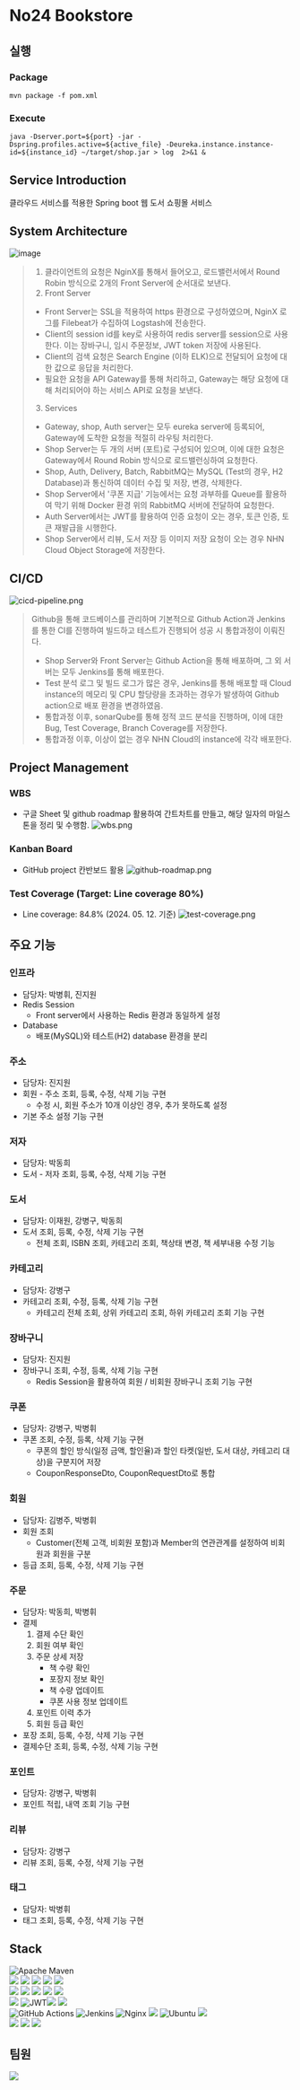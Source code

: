 # No24 Bookstore

## 실행

### Package
`mvn package -f pom.xml`

### Execute
`java -Dserver.port=${port} -jar -Dspring.profiles.active=${active_file} -Deureka.instance.instance-id=${instance_id} ~/target/shop.jar > log  2>&1 &`

## Service Introduction
클라우드 서비스를 적용한 Spring boot 웹 도서 쇼핑몰 서비스

## System Architecture
![image](https://github.com/nhnacademy-be5-no24/no24-shop/assets/95386182/d54c96c4-cbcd-46f6-b0e9-653d2805d32a)

> 1. 클라이언트의 요청은 NginX를 통해서 들어오고, 로드밸런서에서 Round Robin 방식으로 2개의 Front Server에 순서대로 보낸다.
> 2. Front Server
>   -	Front Server는 SSL을 적용하여 https 환경으로 구성하였으며, NginX 로그를 Filebeat가 수집하여 Logstash에 전송한다.
>   -	Client의 session id를 key로 사용하여 redis server를 session으로 사용한다. 이는 장바구니, 임시 주문정보, JWT token 저장에 사용된다.
>   -	Client의 검색 요청은 Search Engine (이하 ELK)으로 전달되어 요청에 대한 값으로 응답을 처리한다.
>   -	필요한 요청을 API Gateway를 통해 처리하고, Gateway는 해당 요청에 대해 처리되어야 하는 서비스 API로 요청을 보낸다.
> 3. Services
>   -	Gateway, shop, Auth server는 모두 eureka server에 등록되어, Gateway에 도착한 요청을 적절히 라우팅 처리한다.
>   -	Shop Server는 두 개의 서버 (포트)로 구성되어 있으며, 이에 대한 요청은 Gateway에서 Round Robin 방식으로 로드밸런싱하여 요청한다.
>   -	Shop, Auth, Delivery, Batch, RabbitMQ는 MySQL (Test의 경우, H2 Database)과 통신하여 데이터 수집 및 저장, 변경, 삭제한다.
>   -	Shop Server에서 '쿠폰 지급' 기능에서는 요청 과부하를 Queue를 활용하여 막기 위해 Docker 환경 위의 RabbitMQ 서버에 전달하여 요청한다.
>   -	Auth Server에서는 JWT를 활용하여 인증 요청이 오는 경우, 토큰 인증, 토큰 재발급을 시행한다.
>   -	Shop Server에서 리뷰, 도서 저장 등 이미지 저장 요청이 오는 경우 NHN Cloud Object Storage에 저장한다.


## CI/CD
![cicd-pipeline.png](./img/cicd-pipeline.png)

> Github을 통해 코드베이스를 관리하며 기본적으로 Github Action과 Jenkins를 통한 CI를 진행하여 빌드하고 테스트가 진행되어 성공 시 통합과정이 이뤄진다. 
> - Shop Server와 Front Server는 Github Action을 통해 배포하며, 그 외 서버는 모두 Jenkins를 통해 배포한다.
> - Test 분석 로그 및 빌드 로그가 많은 경우, Jenkins를 통해 배포할 때 Cloud instance의 메모리 및 CPU 할당량을 초과하는 경우가 발생하여 Github action으로 배포 환경을 변경하였음.
> - 통합과정 이후, sonarQube를 통해 정적 코드 분석을 진행하며, 이에 대한 Bug, Test Coverage, Branch Coverage를 저장한다.
> - 통합과정 이후, 이상이 없는 경우 NHN Cloud의 instance에 각각 배포한다.


## Project Management

### WBS
- 구글 Sheet 및 github roadmap 활용하여 간트차트를 만들고, 해당 일자의 마일스톤을 정리 및 수행함.
![wbs.png](./img/wbs.png)

### Kanban Board
- GitHub project 칸반보드 활용
![github-roadmap.png](./img/github-roadmap.png)

### Test Coverage (Target: Line coverage 80%)
- Line coverage: 84.8% (2024\. 05\. 12\. 기준)
![test-coverage.png](./img/test-coverage.png)


## 주요 기능

### 인프라
- 담당자: 박병휘, 진지원
- Redis Session
  - Front server에서 사용하는 Redis 환경과 동일하게 설정
- Database
  - 배포(MySQL)와 테스트(H2) database 환경을 분리

### 주소
- 담당자: 진지원
- 회원 - 주소 조회, 등록, 수정, 삭제 기능 구현
  - 수정 시, 회원 주소가 10개 이상인 경우, 추가 못하도록 설정
- 기본 주소 설정 기능 구현

### 저자
- 담당자: 박동희
- 도서 - 저자 조회, 등록, 수정, 삭제 기능 구현

### 도서
- 담당자: 이재원, 강병구, 박동희
- 도서 조회, 등록, 수정, 삭제 기능 구현
  - 전체 조회, ISBN 조회, 카테고리 조회, 책상태 변경, 책 세부내용 수정 기능

### 카테고리
- 담당자: 강병구
- 카테고리 조회, 수정, 등록, 삭제 기능 구현
  - 카테고리 전체 조회, 상위 카테고리 조회, 하위 카테고리 조회 기능 구현

### 장바구니
- 담당자: 진지원
- 장바구니 조회, 수정, 등록, 삭제 기능 구현
  - Redis Session을 활용하여 회원 / 비회원 장바구니 조회 기능 구현

### 쿠폰
- 담당자: 강병구, 박병휘
- 쿠폰 조회, 수정, 등록, 삭제 기능 구현
  - 쿠폰의 할인 방식(일정 금액, 할인율)과 할인 타켓(일반, 도서 대상, 카테고리 대상)을 구분지어 저장
  - CouponResponseDto, CouponRequestDto로 통합

### 회원
- 담당자: 김병주, 박병휘
- 회원 조회
  - Customer(전체 고객, 비회원 포함)과 Member의 연관관계를 설정하여 비회원과 회원을 구분
- 등급 조회, 등록, 수정, 삭제 기능 구현 

### 주문
- 담당자: 박동희, 박병휘
- 결제
  1. 결제 수단 확인
  2. 회원 여부 확인
  3. 주문 상세 저장
     - 책 수량 확인
     - 포장지 정보 확인
     - 책 수량 업데이트
     - 쿠폰 사용 정보 업데이트
  4. 포인트 이력 추가
  5. 회원 등급 확인
- 포장 조회, 등록, 수정, 삭제 기능 구현
- 결제수단 조회, 등록, 수정, 삭제 기능 구현

### 포인트
- 담당자: 강병구, 박병휘
- 포인트 적립, 내역 조회 기능 구현

### 리뷰
- 담당자: 강병구
- 리뷰 조회, 등록, 수정, 삭제 기능 구현

### 태그
- 담당자: 박병휘
- 태그 조회, 등록, 수정, 삭제 기능 구현


## Stack


![Apache Maven](https://img.shields.io/badge/Apache%20Maven-C71A36?style=for-the-badge&logo=Apache%20Maven&logoColor=white)<br/> <img src="https://img.shields.io/badge/JAVA-007396?style=for-the-badge&amp;logo=java&amp;logoColor=white"> <img src="https://img.shields.io/badge/Spring-6DB33F?style=for-the-badge&amp;logo=Spring&amp;logoColor=white"> <img src="https://img.shields.io/badge/springboot-6DB33F?style=for-the-badge&amp;logo=springboot&amp;logoColor=white"> <img src="https://img.shields.io/badge/springbatch-6DB33F?style=for-the-badge&amp;logo=Spring&amp;logoColor=white"> <img src="https://img.shields.io/badge/docker-2496ED?style=for-the-badge&amp;logo=docker&amp;logoColor=white"><br/>
<img src="https://img.shields.io/badge/mysql-4479A1?style=for-the-badge&amp;logo=mysql&amp;logoColor=white"> <img src="https://img.shields.io/badge/hibernate-59666C?style=for-the-badge&amp;logo=hibernate&amp;logoColor=white"> <img src="https://img.shields.io/badge/Jpa-FF0000?style=for-the-badge&amp;logo=Jpa&amp;logoColor=white"> <img src="https://img.shields.io/badge/Querydsl-0769AD?style=for-the-badge&amp;logo=Querydsl&amp;logoColor=white"> <img src="https://img.shields.io/badge/redis-DC382D?style=for-the-badge&amp;logo=redis&amp;logoColor=white"><br/>
<img src="https://img.shields.io/badge/rabbitMq-FF6600?style=for-the-badge&amp;logo=rabbitMq&amp;logoColor=white">
![JWT](https://img.shields.io/badge/JWT-black?style=for-the-badge&logo=JSON%20web%20tokens)<img src="https://img.shields.io/badge/SonarLint-CB2029?style=for-the-badge&amp;logo=SonarLint&amp;logoColor=white"> <img src="https://img.shields.io/badge/SonarQube-4E9BCD?style=for-the-badge&amp;logo=SonarQube&amp;logoColor=white"><br/>
![GitHub Actions](https://img.shields.io/badge/github%20actions-%232671E5.svg?style=for-the-badge&logo=githubactions&logoColor=white) ![Jenkins](https://img.shields.io/badge/jenkins-%232C5263.svg?style=for-the-badge&logo=jenkins&logoColor=white) ![Nginx](https://img.shields.io/badge/nginx-%23009639.svg?style=for-the-badge&logo=nginx&logoColor=white) <img src="https://img.shields.io/badge/linux-FCC624?style=for-the-badge&amp;logo=linux&amp;logoColor=black"> ![Ubuntu](https://img.shields.io/badge/Ubuntu-E95420?style=for-the-badge&logo=ubuntu&logoColor=white) <img src="https://img.shields.io/badge/github-181717?style=for-the-badge&amp;logo=github&amp;logoColor=white">
<br/>
<img src="https://img.shields.io/badge/elasticsearch-005571?style=for-the-badge&amp;logo=elasticsearch&amp;logoColor=white">
<img src="https://img.shields.io/badge/logstash-005571?style=for-the-badge&amp;logo=logstash&amp;logoColor=white">
<img src="https://img.shields.io/badge/kibana-005571?style=for-the-badge&amp;logo=kibana&amp;logoColor=white">



## 팀원

<a href="https://github.com/nhnacademy-be5-no24/contributors/no24-shop">
  <img src="https://contrib.rocks/image?repo=nhnacademy-be5-no24/no24-shop"/>
</a>
